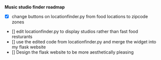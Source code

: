 **Music studio finder roadmap**

- [x] change buttons on locationfinder.py from food locations to zipcode zones                      
- [] edit locationfinder.py to display studios rather than fast food resturants                    
- [] use the edited code from locationfinder.py and merge the widget into my flask website         
- [] Design the flask website to be more aesthetically pleasing                                    
